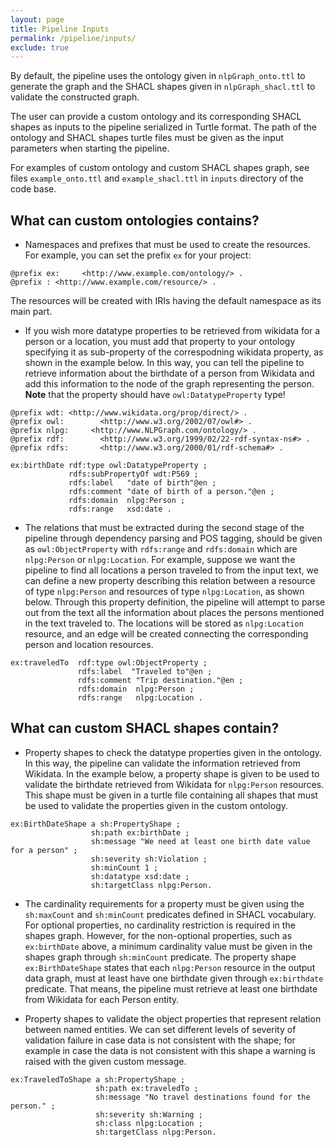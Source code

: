 ```yaml
---
layout: page
title: Pipeline Inputs
permalink: /pipeline/inputs/
exclude: true
---
```


By default, the pipeline uses the ontology given in `nlpGraph_onto.ttl` to generate the graph and the SHACL shapes given 
in `nlpGraph_shacl.ttl` to validate the constructed graph. 

The user can provide a custom ontology and its corresponding SHACL shapes as inputs to the pipeline serialized in Turtle format.
The path of the ontology and SHACL shapes turtle files must be given as the input parameters when starting the pipeline.

For examples of custom ontology and custom SHACL shapes graph, see files `example_onto.ttl` and `example_shacl.ttl` in 
`inputs` directory of the code base.

## What can custom ontologies contains?
- Namespaces and prefixes that must be used to create the resources. For example, you can set the prefix `ex` for your project:
```
@prefix ex:     <http://www.example.com/ontology/> .
@prefix : <http://www.example.com/resource/> .
```
The resources will be created with IRIs having the default namespace as its main part.

- If you wish more datatype properties to be retrieved from wikidata for a person or a location, 
you must add that property to your ontology specifying it as sub-property of the correspodning wikidata property, as 
shown in the example below. In this way, you can tell the pipeline to retrieve information about the birthdate of a person from Wikidata and add this 
information to the node of the graph representing the person. **Note** that the property should have `owl:DatatypeProperty` type!

```
@prefix wdt: <http://www.wikidata.org/prop/direct/> .
@prefix owl:        <http://www.w3.org/2002/07/owl#> .
@prefix nlpg:     <http://www.NLPGraph.com/ontology/> .
@prefix rdf:        <http://www.w3.org/1999/02/22-rdf-syntax-ns#> .
@prefix rdfs:       <http://www.w3.org/2000/01/rdf-schema#> .

ex:birthDate rdf:type owl:DatatypeProperty ;
             rdfs:subPropertyOf wdt:P569 ;
             rdfs:label   "date of birth"@en ;
             rdfs:comment "date of birth of a person."@en ;
             rdfs:domain  nlpg:Person ;
             rdfs:range   xsd:date .
```

- The relations that must be extracted during the second stage of the pipeline through dependency parsing and POS tagging,
should be given as `owl:ObjectProperty` with `rdfs:range` and `rdfs:domain` which are `nlpg:Person` or `nlpg:Location`.
For example, suppose we want the pipeline to find all locations a person traveled to from the input text, we can define 
a new property describing this relation between a resource of type `nlpg:Person` and resources of type `nlpg:Location`, 
as shown below. Through this property definition, the pipeline will attempt to parse out from the text all the information about places the persons mentioned 
in the text traveled to. The locations will be stored as `nlpg:Location` resource, and an edge will be created connecting
the corresponding person and location resources. 

```
ex:traveledTo  rdf:type owl:ObjectProperty ;
               rdfs:label  "Traveled to"@en ;
               rdfs:comment "Trip destination."@en ;
               rdfs:domain  nlpg:Person ;
               rdfs:range   nlpg:Location .
```

## What can custom SHACL shapes contain?
- Property shapes to check the datatype properties given in the ontology. In this way, the pipeline can validate the information 
retrieved from Wikidata. In the example below, a property shape is given to be used to validate the birthdate retrieved from 
Wikidata for `nlpg:Person` resources. This shape must be given in a turtle file containing all shapes that must be used 
to validate the properties given in the custom ontology.

```
ex:BirthDateShape a sh:PropertyShape ;
	              sh:path ex:birthDate ;
	              sh:message "We need at least one birth date value for a person" ;
                  sh:severity sh:Violation ;
	              sh:minCount 1 ;
                  sh:datatype xsd:date ;
                  sh:targetClass nlpg:Person.
```

- The cardinality requirements for a property must be given using the `sh:maxCount` and `sh:minCount` predicates defined in 
SHACL vocabulary. For optional properties, no cardinality restriction is required in the shapes graph. However, for the 
non-optional properties, such as `ex:birthDate` above, a minimum cardinality value must be given in the shapes graph through 
`sh:minCount` predicate. The property shape `ex:BirthDateShape` states that each `nlpg:Person` resource in the output data graph, must 
at least have one birthdate given through `ex:birthdate` predicate. That means, the pipeline must retrieve at least one birthdate
from Wikidata for each Person entity.

- Property shapes to validate the object properties that represent relation between named entities. We can set different levels of severity of validation failure in case data is not consistent with the shape; for example 
in case the data is not consistent with this shape a warning is raised with the given custom message.

```
ex:TraveledToShape a sh:PropertyShape ;
	               sh:path ex:traveledTo ;
	               sh:message "No travel destinations found for the person." ;
                   sh:severity sh:Warning ;
                   sh:class nlpg:Location ;
                   sh:targetClass nlpg:Person.
```

